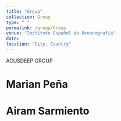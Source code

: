 ```yaml
---
title: "Group"
collection: Group
type: " "
permalink: /group/Group
venue: "Instituto Español de Oceanografía"
date: 
location: "City, Country"
---
```


ACUSDEEP GROUP

Marian Peña
======

Airam Sarmiento
======


